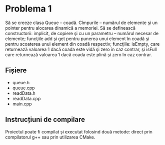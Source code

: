 # Problema 1

Să se creeze clasa Queue – coadă. Cîmpurile – numărul de elemente şi un pointer pentru alocarea dinamică a memoriei. Să se definească constructorii: implicit, de copiere şi cu un parametru – numărul necesar de elemente; funcţiile add şi get pentru punerea unui element în coadă şi pentru scoaterea unui element din coadă respectiv; funcţiile: isEmpty, care returnează valoarea 1 dacă coada este vidă şi zero în caz contrar, şi isFull care returnează valoarea 1 dacă coada este plină şi zero în caz contrar.

## Fișiere
- queue.h 
- queue.cpp
- readData.h 
- readData.cpp
- main.cpp

## Instrucțiuni de compilare
Proiectul poate fi compilat și executat folosind două metode: direct prin compilatorul g++ sau prin utilizarea CMake.